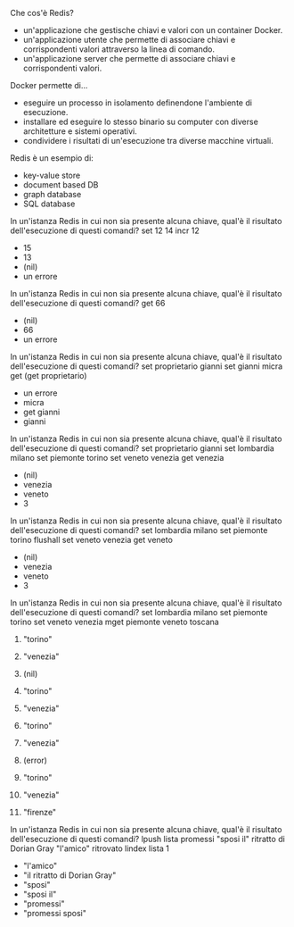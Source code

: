 Che cos'è Redis?
- un'applicazione che gestische chiavi e valori con un container Docker.
- un'applicazione utente che permette di associare chiavi e corrispondenti valori attraverso la linea di comando.
- un'applicazione server che permette di associare chiavi e corrispondenti valori.

Docker permette di...
- eseguire un processo in isolamento definendone l'ambiente di esecuzione.
- installare ed eseguire lo stesso binario su computer con diverse architetture e sistemi operativi.
- condividere i risultati di un'esecuzione tra diverse macchine virtuali.

Redis è un esempio di:
- key-value store
- document based DB
- graph database
- SQL database

In un'istanza Redis in cui non sia presente alcuna chiave,
qual'è il risultato dell'esecuzione di questi comandi?
set 12 14
incr 12
- 15
- 13
- (nil)
- un errore

In un'istanza Redis in cui non sia presente alcuna chiave,
qual'è il risultato dell'esecuzione di questi comandi?
get 66
- (nil)
- 66
- un errore

In un'istanza Redis in cui non sia presente alcuna chiave,
qual'è il risultato dell'esecuzione di questi comandi?
set proprietario gianni
set gianni micra
get (get proprietario)
- un errore
- micra
- get gianni
- gianni

In un'istanza Redis in cui non sia presente alcuna chiave,
qual'è il risultato dell'esecuzione di questi comandi?
set proprietario gianni
set lombardia milano
set piemonte torino
set veneto venezia
get venezia
- (nil)
- venezia
- veneto
- 3

In un'istanza Redis in cui non sia presente alcuna chiave,
qual'è il risultato dell'esecuzione di questi comandi?
set lombardia milano
set piemonte torino
flushall
set veneto venezia
get veneto
- (nil)
- venezia
- veneto
- 3

In un'istanza Redis in cui non sia presente alcuna chiave,
qual'è il risultato dell'esecuzione di questi comandi?
set lombardia milano
set piemonte torino
set veneto venezia
mget piemonte veneto toscana

1) "torino"
2) "venezia"
3) (nil)

1) "torino"
2) "venezia"

1) "torino"
2) "venezia"
3) (error)

1) "torino"
2) "venezia"
3) "firenze"

In un'istanza Redis in cui non sia presente alcuna chiave,
qual'è il risultato dell'esecuzione di questi comandi?
lpush lista promessi "sposi il" ritratto di Dorian Gray "l'amico" ritrovato
lindex lista 1

- "l'amico"
- "il ritratto di Dorian Gray"
- "sposi"
- "sposi il"
- "promessi"
- "promessi sposi"